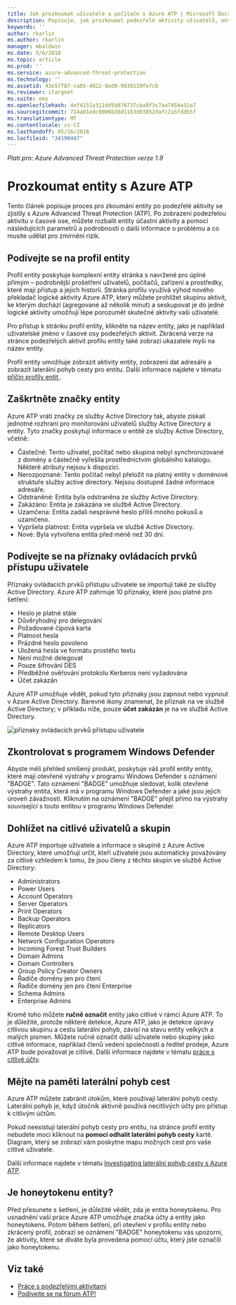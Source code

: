```yaml
---
title: Jak prozkoumat uživatelé a počítače s Azure ATP | Microsoft Docs
description: Popisuje, jak prozkoumat podezřelé aktivity uživatelů, entit, počítače nebo zařízení pomocí Azure Advanced Threat Protection (ATP)
keywords: ''
author: rkarlin
ms.author: rkarlin
manager: mbaldwin
ms.date: 5/6/2018
ms.topic: article
ms.prod: ''
ms.service: azure-advanced-threat-protection
ms.technology: ''
ms.assetid: 43e57f87-ca85-4922-8ed0-9830139fe7cb
ms.reviewer: itargoet
ms.suite: ems
ms.openlocfilehash: 4ef4151a311dd5b076737cba9f3c7aa7454a32a7
ms.sourcegitcommit: 714a01edc9006b38d1163d03852dafc2a5fddb5f
ms.translationtype: MT
ms.contentlocale: cs-CZ
ms.lasthandoff: 05/16/2018
ms.locfileid: "34190447"
---
```

*Platí pro: Azure Advanced Threat Protection verze 1.9*



# <a name="investigate-an-entity-with-azure-atp"></a>Prozkoumat entity s Azure ATP

Tento článek popisuje proces pro zkoumání entity po podezřelé aktivity se zjistily s Azure Advanced Threat Protection (ATP). Po zobrazení podezřelou aktivitu v časové ose, můžete rozbalit entity účastní aktivity a pomocí následujících parametrů a podrobnosti o další informace o problému a co musíte udělat pro zmírnění rizik.

## <a name="look-at-the-entity-profile"></a>Podívejte se na profil entity

Profil entity poskytuje komplexní entity stránka s navržené pro úplné přímým – podrobnější prošetření uživatelů, počítačů, zařízení a prostředky, které mají přístup a jejich historii. Stránka profilu využívá výhod nového překladač logické aktivity Azure ATP, který můžete prohlížet skupinu aktivit, ke kterým dochází (agregované až několik minut) a seskupovat je do jedné logické aktivity umožňují lépe porozumět skutečné aktivity vaši uživatelé.

Pro přístup k stránku profil entity, klikněte na název entity, jako je například uživatelské jméno v časové osy podezřelých aktivit. Zkrácená verze na stránce podezřelých aktivit profilu entity také zobrazí ukazatele myši na název entity.

Profil entity umožňuje zobrazit aktivity entity, zobrazení dat adresáře a zobrazit laterální pohyb cesty pro entitu. Další informace najdete v tématu [příčin profily entit ](entity-profiles.md).

## <a name="check-entity-tags"></a>Zaškrtněte značky entity

Azure ATP vrátí značky ze služby Active Directory tak, abyste získali jednotné rozhraní pro monitorování uživatelů služby Active Directory a entity. Tyto značky poskytují informace o entitě ze služby Active Directory, včetně:
- Částečné: Tento uživatel, počítač nebo skupina nebyl synchronizované z domény a částečně vyřešila prostřednictvím globálního katalogu. Některé atributy nejsou k dispozici.
- Nerozpoznané: Tento počítač nebyl přeložit na platný entity v doménové struktuře služby active directory. Nejsou dostupné žádné informace adresáře.
- Odstraněné: Entita byla odstraněna ze služby Active Directory.
- Zakázáno: Entita je zakázána ve službě Active Directory.
- Uzamčena: Entita zadali nesprávné heslo příliš mnoho pokusů a uzamčeno.
- Vypršela platnost: Entita vypršela ve službě Active Directory.
- Nové: Byla vytvořena entita před méně než 30 dní.

## <a name="look-at-the-user-access-control-flags"></a>Podívejte se na příznaky ovládacích prvků přístupu uživatele

Příznaky ovládacích prvků přístupu uživatele se importují také ze služby Active Directory. Azure ATP zahrnuje 10 příznaky, které jsou platné pro šetření: 
- Heslo je platné stále
- Důvěryhodný pro delegování
- Požadované čipová karta
- Platnost hesla
- Prázdné heslo povoleno
- Uložená hesla ve formátu prostého textu
- Není možné delegovat
- Pouze šifrování DES
- Předběžné ověřování protokolu Kerberos není vyžadována
- Účet zakázán 

Azure ATP umožňuje vědět, pokud tyto příznaky jsou zapnout nebo vypnout v Azure Active Directory. Barevné ikony znamenat, že příznak na ve službě Active Directory; v příkladu níže, pouze **účet zakázán** je na ve službě Active Directory.

 ![příznaky ovládacích prvků přístupu uživatele](./media/user-access-flags.png)

## <a name="cross-check-with-windows-defender"></a>Zkontrolovat s programem Windows Defender

Abyste měli přehled smíšený produkt, poskytuje váš profil entity entity, které mají otevřené výstrahy v programu Windows Defender s oznámení "BADGE". Tato oznámení "BADGE" umožňuje sledovat, kolik otevřené výstrahy entita, která má v programu Windows Defender a jaké jsou jejich úroveň závažnosti. Kliknutím na oznámení "BADGE" přejít přímo na výstrahy související s touto entitou v programu Windows Defender.


## <a name="keep-an-eye-on-sensitive-users-and-groups"></a>Dohlížet na citlivé uživatelů a skupin

Azure ATP importuje uživatele a informace o skupině z Azure Active Directory, které umožňují určit, kteří uživatelé jsou automaticky považovány za citlivé vzhledem k tomu, že jsou členy z těchto skupin ve službě Active Directory:

-   Administrators
-   Power Users
-   Account Operators
-   Server Operators
-   Print Operators
-   Backup Operators
-   Replicators
-   Remote Desktop Users 
-   Network Configuration Operators 
-   Incoming Forest Trust Builders
-   Domain Admins
-   Domain Controllers
-   Group Policy Creator Owners 
-   Řadiče domény jen pro čtení 
-   Řadiče domény jen pro čtení Enterprise 
-   Schema Admins 
-   Enterprise Admins

Kromě toho můžete **ručně označit** entity jako citlivé v rámci Azure ATP. To je důležité, protože některé detekce, Azure ATP, jako je detekce úpravy citlivou skupinu a cestu laterální pohyb, závisí na stavu entity velkých a malých písmen. Můžete ručně označit další uživatele nebo skupiny jako citlivé informace, například členů vedení společnosti a ředitel prodeje, Azure ATP bude považovat je citlivé. Další informace najdete v tématu [práce s citlivé účty](sensitive-accounts.md).

## <a name="be-aware-of-lateral-movement-paths"></a>Mějte na paměti laterální pohyb cest

Azure ATP můžete zabránit útokům, které používají laterální pohyb cesty. Laterální pohyb je, když útočník aktivně používá necitlivých účty pro přístup k citlivým účtům.

Pokud neexistují laterální pohyb cesty pro entitu, na stránce profil entity nebudete moci kliknout na **pomoci odhalit laterální pohyb cesty** kartě. Diagram, který se zobrazí vám poskytne mapu možných cest pro vaše citlivé uživatele. 

Další informace najdete v tématu [Investigating laterální pohyb cesty s Azure ATP](use-case-lateral-movement-path.md).


## <a name="is-it-a-honeytoken-entity"></a>Je honeytokenu entity?

Před přesunete s šetření, je důležité vědět, zda je entita honeytokenu. Pro usnadnění vaší práce Azure ATP umožňuje značka účty a entity jako honeytokens. Potom během šetření, při otevření v profilu entity nebo zkrácený profil, zobrazí se oznámení "BADGE" honeytokenu vás upozorní, že aktivity, které se díváte byla provedena pomocí účtu, který jste označili jako honeytokenu.


    
## <a name="see-also"></a>Viz také

- [Práce s podezřelými aktivitami](working-with-suspicious-activities.md)
- [Podívejte se na fórum ATP!](https://aka.ms/azureatpcommunity)